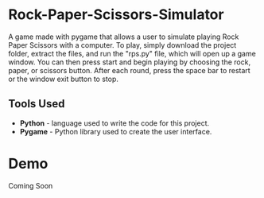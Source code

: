 # Rock-Paper-Scissors-Simulator
A game made with pygame that allows a user to simulate playing Rock Paper Scissors with a computer. To play, simply download the project folder, extract the files, and run the "rps.py" file, which will open up a game window. You can then press start and begin playing by choosing the rock, paper, or scissors button. After each round, press the space bar to restart or the window exit button to stop. 

## Tools Used
- **Python** - language used to write the code for this project.
- **Pygame** - Python library used to create the user interface.

# Demo
Coming Soon
